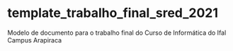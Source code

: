 # template_trabalho_final_sred_2021
Modelo de documento para o trabalho final do Curso de Informática do Ifal Campus Arapiraca

